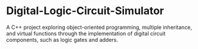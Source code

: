 # Digital-Logic-Circuit-Simulator
A C++ project exploring object-oriented programming, multiple inheritance, and virtual functions through the implementation of digital circuit components, such as logic gates and adders.
